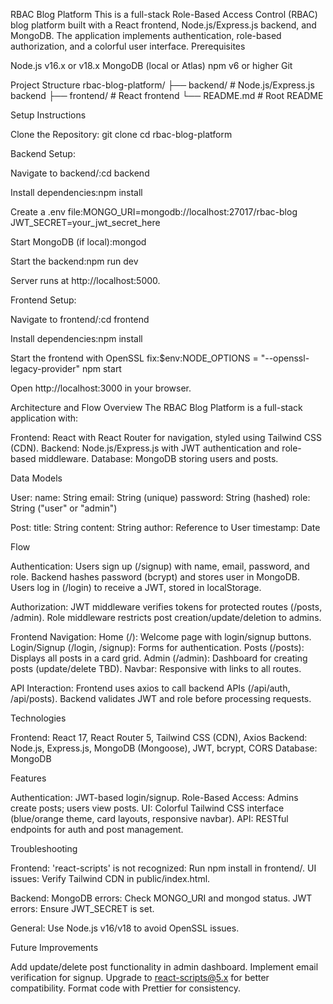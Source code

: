 RBAC Blog Platform
This is a full-stack Role-Based Access Control (RBAC) blog platform built with a React frontend, Node.js/Express.js backend, and MongoDB. The application implements authentication, role-based authorization, and a colorful user interface.
Prerequisites

Node.js v16.x or v18.x
MongoDB (local or Atlas)
npm v6 or higher
Git

Project Structure
rbac-blog-platform/
├── backend/            # Node.js/Express.js backend
├── frontend/           # React frontend
└── README.md           # Root README

Setup Instructions

Clone the Repository:
git clone <repository-url>
cd rbac-blog-platform


Backend Setup:

Navigate to backend/:cd backend


Install dependencies:npm install


Create a .env file:MONGO_URI=mongodb://localhost:27017/rbac-blog
JWT_SECRET=your_jwt_secret_here


Start MongoDB (if local):mongod


Start the backend:npm run dev


Server runs at http://localhost:5000.


Frontend Setup:

Navigate to frontend/:cd frontend


Install dependencies:npm install


Start the frontend with OpenSSL fix:$env:NODE_OPTIONS = "--openssl-legacy-provider"
npm start


Open http://localhost:3000 in your browser.



Architecture and Flow
Overview
The RBAC Blog Platform is a full-stack application with:

Frontend: React with React Router for navigation, styled using Tailwind CSS (CDN).
Backend: Node.js/Express.js with JWT authentication and role-based middleware.
Database: MongoDB storing users and posts.

Data Models

User:
name: String
email: String (unique)
password: String (hashed)
role: String ("user" or "admin")


Post:
title: String
content: String
author: Reference to User
timestamp: Date



Flow

Authentication:
Users sign up (/signup) with name, email, password, and role.
Backend hashes password (bcrypt) and stores user in MongoDB.
Users log in (/login) to receive a JWT, stored in localStorage.


Authorization:
JWT middleware verifies tokens for protected routes (/posts, /admin).
Role middleware restricts post creation/update/deletion to admins.


Frontend Navigation:
Home (/): Welcome page with login/signup buttons.
Login/Signup (/login, /signup): Forms for authentication.
Posts (/posts): Displays all posts in a card grid.
Admin (/admin): Dashboard for creating posts (update/delete TBD).
Navbar: Responsive with links to all routes.


API Interaction:
Frontend uses axios to call backend APIs (/api/auth, /api/posts).
Backend validates JWT and role before processing requests.



Technologies

Frontend: React 17, React Router 5, Tailwind CSS (CDN), Axios
Backend: Node.js, Express.js, MongoDB (Mongoose), JWT, bcrypt, CORS
Database: MongoDB

Features

Authentication: JWT-based login/signup.
Role-Based Access: Admins create posts; users view posts.
UI: Colorful Tailwind CSS interface (blue/orange theme, card layouts, responsive navbar).
API: RESTful endpoints for auth and post management.

Troubleshooting

Frontend:
'react-scripts' is not recognized: Run npm install in frontend/.
UI issues: Verify Tailwind CDN in public/index.html.


Backend:
MongoDB errors: Check MONGO_URI and mongod status.
JWT errors: Ensure JWT_SECRET is set.


General: Use Node.js v16/v18 to avoid OpenSSL issues.

Future Improvements

Add update/delete post functionality in admin dashboard.
Implement email verification for signup.
Upgrade to react-scripts@5.x for better compatibility.
Format code with Prettier for consistency.

